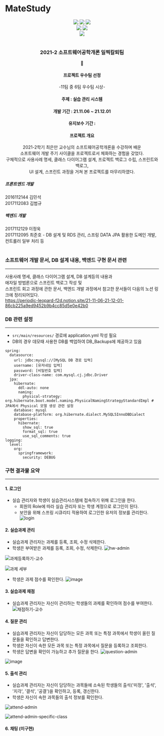 # MateStudy
<div align ="center">
<img src="https://img.shields.io/badge/-Java 11-007396?style=flat-square&logo=Java"> <img src="https://img.shields.io/badge/Gradle 7.2-02303A.svg?style=flat-square&logo=Gradle"> <img src="http://img.shields.io/badge/-Springboot2.5.6-000000?style=flat-square&logo=SpringBoot">
<br/>
<img src="http://img.shields.io/badge/-Thymeleaf-005F0F?style=flat-square&logo=Thymeleaf"> <img src="http://img.shields.io/badge/-MySQL 8-fbceb1?style=flat-square&logo=MySQL"><br/>
<img src="https://img.shields.io/github/commit-activity/w/junoade/MateStudy">  
</div>
<br/>

<div align = "center">
  <h3>2021-2 소프트웨어공학개론 일찍칼퇴팀</h3>
  🥇 <h4> 프로젝트 우수팀 선정</h4>
  -11팀 중 6팀 우수팀 시상-
  <h4> 주제 : 실습 관리 시스템</h4>
  <h4> 개발 기간 : 21.11.06 ~ 21.12.01</h4>
  <h4> 유지보수 기간 : </h4>
  <h4> 프로젝트 개요 </h4>
  2021-2학기 최은만 교수님의 소프트웨어공학개론을 수강하며 배운 <br/>
  소프트웨어 개발 주기 사이클을 프로젝트로서 체화하는 경험을 갖었다.</br>
  구체적으로 사용사례 명세, 클래스 다이어그램 설계, 프로젝트 백로그 수립, 스프린트와 백로그,<br/>
  UI 설계, 스프린트 과정을 거쳐 본 프로젝트를 마무리하였다.<br/>
</div>

##### 프론트엔드 개발
2016112144 김민석<br/>
2017112083 김범규<br/>

##### 백엔드 개발
2017112129 이정욱<br/>
2017112095 최준호 - DB 설계 및 RDS 관리, 스프링 DATA JPA 활용한 도메인 개발, 컨트롤러 일부 처리 등 <br/><br/>



### 소프트웨어 개발 문서, DB 설계 내용, 백엔드 구현 문서 관련 
---
사용사례 명세, 클래스 다이어그램 설계, DB 설계등의 내용과<br/>
애자일 방법론으로 스프린트 백로그 작성 및<br/>
스프린트 회고 과정에 관한 문서, 백엔드 개발 과정에서 참고한 문서들이 다음의 노션 링크에 정리되어있다.<br/>
https://periodic-leopard-f2d.notion.site/21-11-06-21-12-01-86cb225a9ed9452b9b4cc85d5e0e42b0

### DB 관련 설정
---
- `src/main/resources/` 경로에 application.yml 작성 필요
- DB의 경우 데모때 사용한 DB를 백업하여 DB_Backups에 제공하고 있음

```
spring:
  datasource:
    url: jdbc:mysql://[MySQL DB 경로 입력]
    username: [유저네임 입력]
    password: [비밀번호 입력]
    driver-class-name: com.mysql.cj.jdbc.Driver
  jpa:
    hibernate:
      ddl-auto: none
      naming:
        physical-strategy: org.hibernate.boot.model.naming.PhysicalNamingStrategyStandardImpl # JPA에서 Physical 모델 생성 관련 설정
    database: mysql
    database-platform: org.hibernate.dialect.MySQL5InnoDBDialect
    properties:
      hibernate:
        show_sql: true
        format_sql: true
        use_sql_comments: true
logging:
  level:
    org:
      springframework:
        security: DEBUG

```

### 구현 결과물 요약
---

#### 1. 로그인 
- 실습 관리자와 학생이 실습관리시스템에 접속하기 위해 로그인을 한다.
  - 회원의 Role에 따라 실습 관리자 또는 학생 계정으로 로그인이 된다.
  - 보안을 위해 스프링 시큐리티 적용하여 로그인한 유저의 정보를 관리한다.
![login](https://user-images.githubusercontent.com/54317409/148642864-b80339d6-4162-46d8-b8f7-6c5a4e128d80.PNG)


#### 2. 실습과제 관리
- 실습과제 관리자는 과제를 등록, 조회, 수정 삭제한다.
- 학생은 부여받은 과제를 등록, 조회, 수정, 삭제한다.
![hw-admin](https://user-images.githubusercontent.com/54317409/148643049-452ebe29-74b2-4ccc-a9b4-598e2c08c360.PNG)

![과제등록하기-교수](https://user-images.githubusercontent.com/54317409/148643066-b5faea13-e7ce-4612-b279-eeac5c4ac24d.PNG)

![과제 세부](https://user-images.githubusercontent.com/54317409/148643069-ac5d87c5-9370-45a3-a1bd-21b76c26c86a.PNG)

- 학생은 과제 점수를 확인한다.
![image](https://user-images.githubusercontent.com/54317409/148643113-71e7386c-2bd6-4f3d-95fd-92134af34105.png)


#### 3. 실습과제 채점
- 실습과제 관리자는 자신이 관리하는 학생들의 과제를 확인하여 점수를 부여한다.
![채점하기-교수](https://user-images.githubusercontent.com/54317409/148643126-1d6065c4-886a-44fa-b783-0cf6b4960da7.PNG)

#### 4. 질문 관리
- 실습과제 관리자는 자신이 담당하는 모든 과목 또는 특정 과목에서 학생이 올린 질문들을 확인하고 답변한다.
- 학생은 자신이 속한 모든 과목 또는 특정 과목에서 질문을 등록하고 조회한다.
- 학생은 답변을 확인이 가능하고 추가 질문을 한다.
![question-admin](https://user-images.githubusercontent.com/54317409/148643177-452d7ed6-e985-4c1b-ad04-2c37624be1dc.PNG)

![image](https://user-images.githubusercontent.com/54317409/148643199-5c55187d-c8ac-46c7-af6a-421d558143cc.png)

#### 5. 출석 관리
- 실습과제 관리자는 자신이 담당하는 과목들에 소속된 학생들의 출석('미정', '출석', '지각', '결석', '공결')을 확인하고, 등록, 갱신한다.
- 학생은 자신이 속한 과목들의 출석 정보를 확인한다.

![attend-admin](https://user-images.githubusercontent.com/54317409/148643222-adbd9d0b-7a06-4c24-a8de-c70d8f24099c.PNG)

![attend-admin-specific-class](https://user-images.githubusercontent.com/54317409/148643228-931f3f28-7b06-4079-8d3c-55174fb88824.PNG)



#### 6. 채팅 (미구현)

